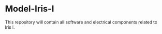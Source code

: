 # Model-Iris-I
This repository will contain all software and electrical components related to Iris I.
